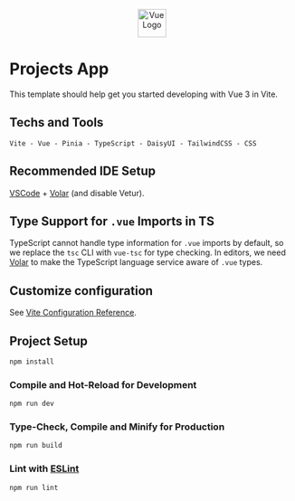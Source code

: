 <p align="center">
  <a href="https://vuejs.org/" target="blank">
    <img src="./public/favicon.ico" width="50" alt="Vue Logo" />
  </a>
</p>

# Projects App

This template should help get you started developing with Vue 3 in Vite.

## Techs and Tools

`Vite - Vue - Pinia - TypeScript - DaisyUI - TailwindCSS - CSS`

## Recommended IDE Setup

[VSCode](https://code.visualstudio.com/) + [Volar](https://marketplace.visualstudio.com/items?itemName=Vue.volar) (and disable Vetur).

## Type Support for `.vue` Imports in TS

TypeScript cannot handle type information for `.vue` imports by default, so we replace the `tsc` CLI with `vue-tsc` for type checking. In editors, we need [Volar](https://marketplace.visualstudio.com/items?itemName=Vue.volar) to make the TypeScript language service aware of `.vue` types.

## Customize configuration

See [Vite Configuration Reference](https://vitejs.dev/config/).

## Project Setup

```sh
npm install
```

### Compile and Hot-Reload for Development

```sh
npm run dev
```

### Type-Check, Compile and Minify for Production

```sh
npm run build
```

### Lint with [ESLint](https://eslint.org/)

```sh
npm run lint
```
